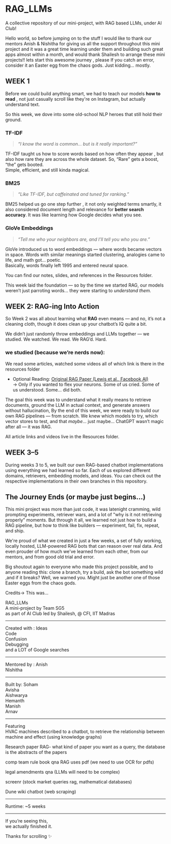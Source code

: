 # RAG_LLMs
A collective repository of our mini-project, with RAG based LLMs, under AI Club!

Hello world, so before jumping on to the stuff I would like to thank our mentors Anish & Nishitha for giving us all the support throughout this mini project and it was a great time learning under them and building such great 
apps almost within a month, and would thank Shailesh to arrange these mini projects!! lets start this awesome journey , please If you catch an error, consider it an Easter egg from the chaos gods. Just kidding… mostly.

## WEEK 1 

Before we could build anything smart, we had to teach our models **how to read** , not just casually scroll like they're on Instagram, but actually understand text.

So this week, we dove into some old-school NLP heroes that still hold their ground.
###  TF-IDF  
> *“I know the word is common... but is it really important?”*

TF-IDF taught us how to score words based on how often they appear , but also how rare they are across the whole dataset. So, “Rare” gets a boost, “the” gets booted.  
Simple, efficient, and still kinda magical.
###  BM25  
> *“Like TF-IDF, but caffeinated and tuned for ranking.”*

BM25 helped us go one step further , it not only weighted terms smartly, it also considered document length and relevance for **better search accuracy**. It was like learning how Google decides what you see.

###  GloVe Embeddings  
> *“Tell me who your neighbors are, and I’ll tell you who you are.”*

GloVe introduced us to word embeddings — where words became vectors in space. Words with similar meanings started clustering, analogies came to life, and math got... poetic.  
Basically, words finally left 1995 and entered neural space.

 You can find our notes, slides, and references in the Resources folder.

This week laid the foundation — so by the time we started RAG, our models weren’t just parroting words... they were starting to *understand them.*

##  WEEK 2: RAG-ing Into Action

So Week 2 was all about learning what **RAG** even means — and no, it’s not a cleaning cloth, though it does clean up your chatbot’s IQ quite a bit.

We didn’t just randomly throw embeddings and LLMs together — we studied. We watched. We read. We RAG’d. Hard.

###  we studied (because we’re nerds now):

We read some articles, watched some videos all of which link is there in the resources folder

- Optional Reading: [Original RAG Paper (Lewis et al., Facebook AI)](https://arxiv.org/abs/2005.11401)  
  → Only if you wanted to flex your neurons. Some of us cried. Some of us understood. Some... did both.
  
The goal this week was to understand what it really means to retrieve documents, ground the LLM in actual context, and generate answers without hallucination,
By the end of this week, we were ready to build our own RAG pipelines — from scratch. We knew which models to try, which vector stores to test, and that *maybe*... just maybe... ChatGPT wasn’t magic after all — it was RAG.

All article links and videos live in the Resources folder.

## WEEK 3–5

During weeks 3 to 5, we built our own RAG-based chatbot implementations using everything we had learned so far. Each of us explored different domains, retrievers, embedding models, and ideas. You can check out the respective implementations in their own branches in this repository.

## The Journey Ends (or maybe just begins...)
This mini project was more than just code, it was latenight cramming, wild prompting experiments, retriever wars, and a lot of "why is it not retrieving properly" moments. But through it all, we learned not just how to build a RAG pipeline, but how to think like builders — experiment, fail, fix, repeat, and ship.

We're proud of what we created in just a few weeks, a set of fully working, locally hosted, LLM-powered RAG bots that can reason over real data. And even prouder of how much we've learned from each other, from our mentors, and from good old trial and error.

Big shoutout again to everyone who made this project possible, and to anyone reading this: clone a branch, try a build, ask the bot something wild ,and if it breaks? Well, we warned you. Might just be another one of those Easter eggs from the chaos gods.

Credits->
This was...

RAG_LLMs  
A mini-project by Team SG5  
as part of AI Club led by Shailesh,  @ CFI, IIT Madras  

----------------------------

Created with  :
Ideas  
Code  
Confusion  
Debugging  
and a LOT of Google searches  

----------------------------

Mentored by : 
Anish  
Nishitha  

----------------------------

Built by:
Soham  
Avisha  
Aishwarya  
Hemanth  
Manish  
Arnav  

----------------------------

Featuring  
HVAC machines described to a chatbot, to retrieve the relationship between machine and effect (using knowledge graphs)
 
Research paper RAG- what kind of paper you want as a query, the database is the abstracts of the papers 

comp team rule book qna RAG
uses pdf (we need to use OCR for pdfs) 

legal amendments qna (LLMs will need to be complex)

screenr (stock market queries rag, mathematical databases)

Dune wiki chatbot (web scraping)

----------------------------

Runtime: ~5 weeks  

----------------------------

If you’re seeing this,  
we actually finished it.

Thanks for scrolling ✨  


